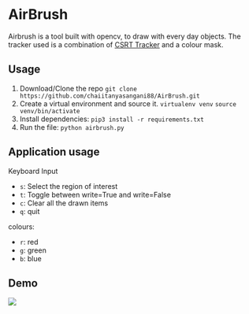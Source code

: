 # AirBrush

Airbrush is a tool built with opencv, to draw with every day objects. The tracker used is a combination of [CSRT Tracker](https://docs.opencv.org/3.4/d2/da2/classcv_1_1TrackerCSRT.html) and a colour mask. 

## Usage
1. Download/Clone the repo `git clone https://github.com/chaiitanyasangani88/AirBrush.git`
2. Create a virtual environment and source it.
`virtualenv venv`
`source venv/bin/activate`
3. Install dependencies: `pip3 install -r requirements.txt`
4. Run the file: `python airbrush.py`

## Application usage
Keyboard Input
- `s`: Select the region of interest
- `t`: Toggle between write=True and write=False
- `c`: Clear all the drawn items
- `q`: quit

colours:
- `r`: red
- `g`: green
- `b`: blue

## Demo

<img src="https://github.com/chaiitanyasangani88/AirBrush/blob/master/images/demo.gif">

